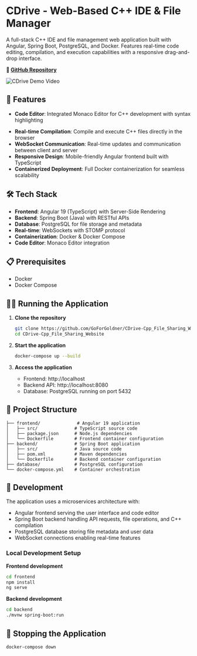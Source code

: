 # CDrive - Web-Based C++ IDE & File Manager

A full-stack C++ IDE and file management web application built with Angular, Spring Boot, PostgreSQL, and Docker. Features real-time code editing, compilation, and execution capabilities with a responsive drag-and-drop interface.

**🔗 [GitHub Repository](https://github.com/GoForGoldner/CDrive-Cpp_File_Sharing_Website)**

![CDrive Demo Video](CDriveCurrentDemo.gif)

## 🚀 Features

- **Code Editor**: Integrated Monaco Editor for C++ development with syntax highlighting
<!-- - **File Management**: Drag-and-drop file upload and intuitive file browsing interface -->
- **Real-time Compilation**: Compile and execute C++ files directly in the browser
- **WebSocket Communication**: Real-time updates and communication between client and server
- **Responsive Design**: Mobile-friendly Angular frontend built with TypeScript
- **Containerized Deployment**: Full Docker containerization for seamless scalability

## 🛠️ Tech Stack

- **Frontend**: Angular 19 (TypeScript) with Server-Side Rendering
- **Backend**: Spring Boot (Java) with RESTful APIs
- **Database**: PostgreSQL for file storage and metadata
- **Real-time**: WebSockets with STOMP protocol
- **Containerization**: Docker & Docker Compose
- **Code Editor**: Monaco Editor integration

## 📋 Prerequisites

- Docker
- Docker Compose

## 🏃‍♂️ Running the Application

1. **Clone the repository**
   ```bash
   git clone https://github.com/GoForGoldner/CDrive-Cpp_File_Sharing_Website
   cd CDrive-Cpp_File_Sharing_Website
   ```

2. **Start the application**
   ```bash
   docker-compose up --build
   ```

3. **Access the application**
   - Frontend: http://localhost
   - Backend API: http://localhost:8080
   - Database: PostgreSQL running on port 5432

## 📁 Project Structure

```
├── frontend/              # Angular 19 application
│   ├── src/              # TypeScript source code
│   ├── package.json      # Node.js dependencies
│   └── Dockerfile        # Frontend container configuration
├── backend/              # Spring Boot application
│   ├── src/              # Java source code
│   ├── pom.xml           # Maven dependencies
│   └── Dockerfile        # Backend container configuration
├── database/             # PostgreSQL configuration
└── docker-compose.yml    # Container orchestration
```

## 🔧 Development

The application uses a microservices architecture with:

- Angular frontend serving the user interface and code editor
- Spring Boot backend handling API requests, file operations, and C++ compilation
- PostgreSQL database storing file metadata and user data
- WebSocket connections enabling real-time features

### Local Development Setup

**Frontend development**
```bash
cd frontend
npm install
ng serve
```

**Backend development**
```bash
cd backend
./mvnw spring-boot:run
```

## 🛑 Stopping the Application

```bash
docker-compose down
```